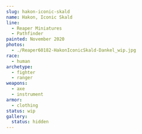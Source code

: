 ```yaml
---
slug: hakon-iconic-skald
name: Hakon, Iconic Skald
line:
  - Reaper Miniatures
  - Pathfinder
painted: November 2020
photos:
  - ./Reaper60182-HakonIconicSkald-Dankel_wip.jpg
race:
  - human
archetype:
  - fighter
  - ranger
weapons:
  - axe
  - instrument
armor:
  - clothing
status: wip
gallery:
  status: hidden
---
```

